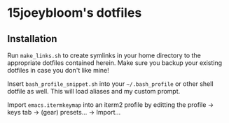 # 15joeybloom's dotfiles

## Installation

Run `make_links.sh` to create symlinks in your home directory
to the appropriate dotfiles contained herein. Make sure you
backup your existing dotfiles in case you don't like mine!

Insert `bash_profile_snippet.sh` into your `~/.bash_profile`
or other shell dotfile as well. This will load aliases and
my custom prompt.

Import `emacs.itermkeymap` into an iterm2 profile by editting the profile ->
keys tab -> (gear) presets... -> Import...
